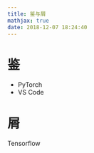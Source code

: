 ```yaml
---
title: 鉴与屑
mathjax: true
date: 2018-12-07 18:24:40
---
```

# 鉴

+ PyTorch
+ VS Code


# 屑

Tensorflow
